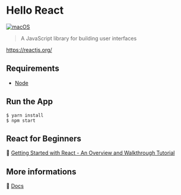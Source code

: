 # Hello React

[![macOS](https://img.shields.io/badge/macOS-Catalina-black)](https://developer.apple.com/macos/)

> A JavaScript library for building user interfaces

https://reactjs.org/

## Requirements
* [Node](https://github.com/ykws/hello-node)

## Run the App
```
$ yarn install
$ npm start
```

## React for Beginners
:floppy_disk: [Getting Started with React - An Overview and Walkthrough Tutorial](https://www.taniarascia.com/getting-started-with-react/)

## More informations
:book: [Docs](https://reactjs.org/docs/getting-started.html)
